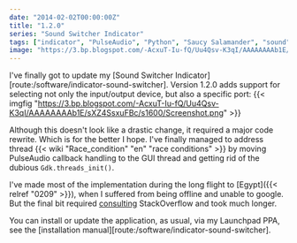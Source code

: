 ```yaml
---
date: "2014-02-02T00:00:00Z"
title: "1.2.0"
series: "Sound Switcher Indicator"
tags: ["indicator", "PulseAudio", "Python", "Saucy Salamander", "sound", "Sound Switcher Indicator", "Ubuntu", "Unity"]
image: "https://3.bp.blogspot.com/-AcxuT-Iu-fQ/Uu4Qsv-K3qI/AAAAAAAAb1E/sXZ4SsxuFBc/s1600/Screenshot.png"
---
```


I've finally got to update my [Sound Switcher Indicator][route:/software/indicator-sound-switcher]. Version 1.2.0 adds support for selecting not only the input/output device, but also a specific port:
{{< imgfig "https://3.bp.blogspot.com/-AcxuT-Iu-fQ/Uu4Qsv-K3qI/AAAAAAAAb1E/sXZ4SsxuFBc/s1600/Screenshot.png" >}}

<!--more-->

Although this doesn't look like a drastic change, it required a major code rewrite. Which is for the better I hope. I've finally managed to address thread {{< wiki "Race_condition" "en" "race conditions" >}} by moving PulseAudio callback handling to the GUI thread and getting rid of the dubious `Gdk.threads_init()`.

I've made most of the implementation during the long flight to [Egypt]({{< relref "0209" >}}), when I suffered from being offline and unable to google. But the final bit required [consulting](http://stackoverflow.com/questions/20844540/handle-a-signal-in-another-thread-in-python) StackOverflow and took much longer.

You can install or update the application, as usual, via my Launchpad PPA, see the [installation manual][route:/software/indicator-sound-switcher].

